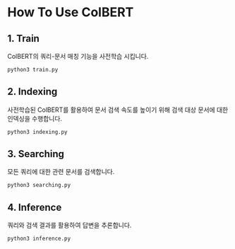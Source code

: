# How To Use ColBERT

## 1. Train
ColBERT의 쿼리-문서 매칭 기능을 사전학습 시킵니다.
```bash
python3 train.py
```

## 2. Indexing
사전학습된 ColBERT를 활용하여 문서 검색 속도를 높이기 위해 검색 대상 문서에 대한 인덱싱을 수행합니다.
```bash
python3 indexing.py
```

## 3. Searching
모든 쿼리에 대한 관련 문서를 검색합니다.
```bash
python3 searching.py
```
## 4. Inference
쿼리와 검색 결과를 활용하여 답변을 추론합니다.
```bash
python3 inference.py
```
